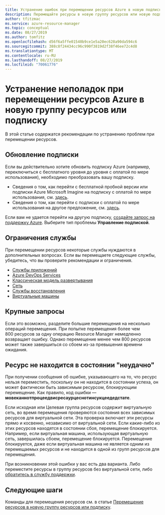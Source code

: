 ```yaml
---
title: Устранение ошибок при перемещении ресурсов Azure в новую подписку или группу ресурсов
description: Перемещайте ресурсы в новую группу ресурсов или новую подписку с помощью Azure Resource Manager.
author: tfitzmac
ms.service: azure-resource-manager
ms.topic: conceptual
ms.date: 08/27/2019
ms.author: tomfitz
ms.openlocfilehash: d56f6a5ffe01540b9ce1e5a20ec628a90da594c6
ms.sourcegitcommit: 388c8f24434cc96c990f3819d2f38f46ee72c4d8
ms.translationtype: MT
ms.contentlocale: ru-RU
ms.lasthandoff: 08/27/2019
ms.locfileid: "70061776"
---
```

# <a name="troubleshoot-moving-azure-resources-to-new-resource-group-or-subscription"></a>Устранение неполадок при перемещении ресурсов Azure в новую группу ресурсов или подписку

В этой статье содержатся рекомендации по устранению проблем при перемещении ресурсов.

## <a name="upgrade-a-subscription"></a>Обновление подписки

Если вы действительно хотите обновить подписку Azure (например, переключиться с бесплатного уровня до уровня с оплатой по мере использования), необходимо преобразовать вашу подписку.

* Сведения о том, как перейти с бесплатной пробной версии или подписки Azure Microsoft Imagine на подписку с оплатой по мере использования, см. [здесь](../billing/billing-upgrade-azure-subscription.md).
* Сведения о том, как перейти с подписки с оплатой по мере использования на другое предложение, см. [здесь](../billing/billing-how-to-switch-azure-offer.md).

Если вам не удается перейти на другую подписку, [создайте запрос на поддержку Azure](../azure-supportability/how-to-create-azure-support-request.md). Выберите тип проблемы **Управление подпиской**.

## <a name="service-limitations"></a>Ограничения службы

При перемещении ресурсов некоторые службы нуждаются в дополнительных вопросах. Если вы перемещаете следующие службы, убедитесь, что вы проверите рекомендации и ограничения.

* [Службы приложений](./move-limitations/app-service-move-limitations.md)
* [Azure DevOps Services](/azure/devops/organizations/billing/change-azure-subscription?toc=/azure/azure-resource-manager/toc.json)
* [Классическая модель развертывания](./move-limitations/classic-model-move-limitations.md)
* [Сеть](./move-limitations/networking-move-limitations.md)
* [Службы восстановления](../backup/backup-azure-move-recovery-services-vault.md?toc=/azure/azure-resource-manager/toc.json)
* [Виртуальные машины](./move-limitations/virtual-machines-move-limitations.md)

## <a name="large-requests"></a>Крупные запросы

Если это возможно, разделите большие перемещения на несколько операций перемещения. При попытке перемещения более чем 800 ресурсов за одну операцию Resource Manager немедленно возвращает ошибку. Однако перемещение менее чем 800 ресурсов может также завершиться со сбоем из-за превышения времени ожидания.

## <a name="resource-not-in-succeeded-state"></a>Ресурс не находится в состоянии "неудачно"

При получении сообщения об ошибке, указывающего на то, что ресурс нельзя переместить, поскольку он не находится в состоянии успеха, он может фактически быть зависимым ресурсом, блокирующим перемещение. Как правило, код ошибки — **мовеканнотпроцеедвисресаурцеснотинсукцеедедстате**.

Если исходная или Целевая группа ресурсов содержит виртуальную сеть, во время перемещения проверяются состояния всех зависимых ресурсов для виртуальной сети. Эта проверка включает эти ресурсы прямо и косвенно, независимо от виртуальной сети. Если какие-либо из этих ресурсов находятся в состоянии сбоя, перемещение блокируется. Например, если виртуальная машина, использующая виртуальную сеть, завершилась сбоем, перемещение блокируется. Перемещение блокируется, даже если виртуальная машина не является одним из перемещаемых ресурсов и не находится в одной из групп ресурсов для перемещения.

При возникновении этой ошибки у вас есть два варианта. Либо переместите ресурсы в группу ресурсов без виртуальной сети, либо [обратитесь в службу поддержки](../azure-supportability/how-to-create-azure-support-request.md).

## <a name="next-steps"></a>Следующие шаги

Команды для перемещения ресурсов см. в статье [Перемещение ресурсов в новую группу ресурсов или подписку](resource-group-move-resources.md).
